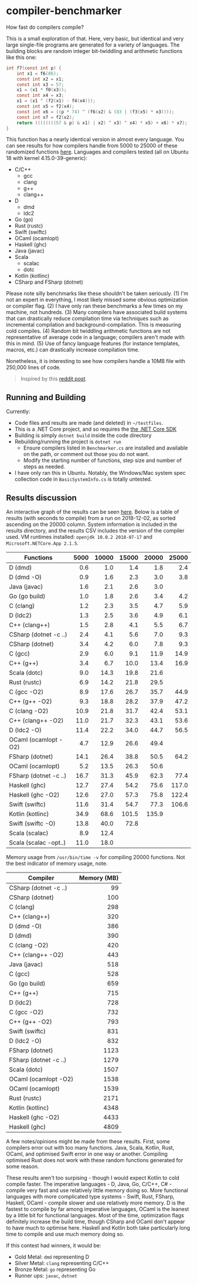 # compiler-benchmarker

How fast do compilers compile?

This is a small exploration of that. Here, very basic, but identical and very large single-file programs are generated for a variety of languages. The building blocks are random integer  bit-twiddling and arithmetic functions like this one:

```C
int f7(const int p) {
    int x1 = f6(86);
    const int x2 = x1;
    const int x3 = 57;
    x1 = (x1 * f0(x3));
    const int x4 = x3;
    x1 = (x1 ^ (f2(x1) - f4(x4)));
    const int x5 = f2(x4);
    const int x6 = ((p * 74) ^ (f6(x2) & (83 | (f3(x5) * x3))));
    const int x7 = f2(x2);
    return ((((((((57 & p) & x1) | x2) ^ x3) ^ x4) * x5) + x6) * x7);
}
```

This function has a nearly identical version in almost every language. You can see results for how compilers handle from 5000 to 25000 of these randomized functions [here](https://ajdust.github.io/compiler-benchmarker/). Languages and compilers tested (all on Ubuntu 18 with kernel 4.15.0-39-generic):

- C/C++
  - gcc
  - clang
  - g++
  - clang++
- D
  - dmd
  - ldc2
- Go (go)
- Rust (rustc)
- Swift (swiftc)
- OCaml (ocamlopt)
- Haskell (ghc)
- Java (javac)
- Scala
  - scalac
  - dotc
- Kotlin (kotlinc)
- CSharp and FSharp (dotnet)

Please note silly benchmarks like these shouldn't be taken seriously. (1) I'm not an expert in everything, I most likely missed some obvious optimization or compiler flag. (2) I have only ran these benchmarks a few times on my machine, not hundreds. (3) Many compilers have associated build systems that can drastically reduce compilation time via techniques such as incremental compilation and background-compilation. This is measuring cold compiles. (4) Random bit twiddling arithmetic functions are not representative of average code in a language; compilers aren't made with this in mind. (5) Use of fancy language features (for instance templates, macros, etc.) can drastically increase compilation time.

Nonetheless, it is interesting to see how compilers handle a 10MB file with 250,000 lines of code.

> Inspired by this [reddit post](https://www.reddit.com/r/rust/comments/55k577/rust_compilation_times_compared_to_c_d_go_pascal).

## Running and Building

Currently:
- Code files and results are made (and deleted) in `~/testfiles`.
- This is a .NET Core project, and so requires the [the .NET Core SDK](https://dotnet.microsoft.com/download)
- Building is simply `dotnet build` inside the code directory
- Rebuilding/running the project is `dotnet run`
    - Ensure compilers listed in `Benchmarker.cs` are installed and available on the path, or comment out those you do not want.
    - Modify the starting number of functions, step size and number of steps as needed.
- I have only ran this in Ubuntu. Notably, the Windows/Mac system spec collection code in `BasicSystemInfo.cs` is totally untested.

## Results discussion

An interactive graph of the results can be seen [here](https://ajdust.github.io/compiler-benchmarker/). Below is a table of results (with seconds to compile) from a run on 2018-12-02, as sorted ascending on the 20000 column. System information is included in the results directory, and the results CSV includes the version of the compiler used. VM runtimes installed: `openjdk 10.0.2 2018-07-17` and `Microsoft.NETCore.App 2.1.5`.

| Functions | 5000 | 10000 | 15000 | 20000 | 25000 |
| ---       | ---: | ---:  | ---:  | ---:  | ---: |
| D (dmd)               | 0.6  | 1.0  | 1.4  | 1.8  | 2.4 |
| D (dmd -O)            | 0.9  | 1.6  | 2.3  | 3.0  | 3.8 |
| Java (javac)          | 1.6  | 2.1  | 2.6  | 3.0  |     |
| Go (go build)         | 1.0  | 1.8  | 2.6  | 3.4  | 4.2 |
| C (clang)             | 1.2  | 2.3  | 3.5  | 4.7  | 5.9 |
| D (ldc2)              | 1.3  | 2.5  | 3.6  | 4.9  | 6.1 |
| C++ (clang++)         | 1.5  | 2.8  | 4.1  | 5.5  | 6.7 |
| CSharp (dotnet -c ..) | 2.4  | 4.1  | 5.6  | 7.0  | 9.3 |
| CSharp (dotnet)       | 3.4  | 4.2  | 6.0  | 7.8  | 9.3 |
| C (gcc)               | 2.9  | 6.0  | 9.1  | 11.9 | 14.9  |
| C++ (g++)             | 3.4  | 6.7  | 10.0 | 13.4 | 16.9  |
| Scala (dotc)          | 9.0  | 14.3 | 19.8 | 21.6 |       |
| Rust (rustc)          | 6.9  | 14.2 | 21.8 | 29.5 |       |
| C (gcc -O2)           | 8.9  | 17.6 | 26.7 | 35.7 | 44.9  |
| C++ (g++ -O2)         | 9.3  | 18.8 | 28.2 | 37.9 | 47.2  |
| C (clang -O2)         | 10.9 | 21.8 | 31.7 | 42.4 | 53.1  |
| C++ (clang++ -O2)     | 11.0 | 21.7 | 32.3 | 43.1 | 53.6  |
| D (ldc2 -O)           | 11.4 | 22.2 | 34.0 | 44.7 | 56.5  |
| OCaml (ocamlopt -O2)  | 4.7  | 12.9 | 26.6 | 49.4 |       |
| FSharp (dotnet)       | 14.1 | 26.4 | 38.8 | 50.5 | 64.2  |
| OCaml (ocamlopt)      | 5.2  | 13.5 | 26.3 | 50.6 |       |
| FSharp (dotnet -c ..) | 16.7 | 31.3 | 45.9 | 62.3 | 77.4  |
| Haskell (ghc)       | 12.7 | 27.4 | 54.2 | 75.6 | 117.0 |
| Haskell (ghc -O2)   | 12.6 | 27.0 | 57.3 | 75.8 | 122.4 |
| Swift (swiftc)        | 11.6 | 31.4 | 54.7 | 77.3 | 106.6 |
| Kotlin (kotlinc)      | 34.9 | 68.6 | 101.5 | 135.9 |     |
| Swift (swiftc -O)     | 13.8 | 40.0 | 72.8  |       |     |
| Scala (scalac)        | 8.9  | 12.4 |       |       |     |
| Scala (scalac -opt..) | 11.0 | 18.0 |       |       |     |

Memory usage from `/usr/bin/time -v` for compiling 20000 functions. Not the best indicator of memory usage, note.

| Compiler  | Memory (MB) |
| ---       | ---: |
| CSharp (dotnet -c ..) | 99 |
| CSharp (dotnet)       | 100 |
| C (clang)             | 298 |
| C++ (clang++)         | 320 |
| D (dmd -O)            | 386 |
| D (dmd)               | 390 |
| C (clang -O2)         | 420 |
| C++ (clang++ -O2)     | 443 |
| Java (javac)          | 518 |
| C (gcc)               | 528 |
| Go (go build)         | 659 |
| C++ (g++)             | 715 |
| D (ldc2)              | 728 |
| C (gcc -O2)           | 732 |
| C++ (g++ -O2)         | 793 |
| Swift (swiftc)        | 831 |
| D (ldc2 -O)           | 832 |
| FSharp (dotnet)       | 1123 |
| FSharp (dotnet -c ..) | 1279 |
| Scala (dotc)          | 1507 |
| OCaml (ocamlopt -O2)  | 1538 |
| OCaml (ocamlopt)      | 1539 |
| Rust (rustc)          | 2171 |
| Kotlin (kotlinc)      | 4348 |
| Haskell (ghc -O2)   | 4433 |
| Haskell (ghc)       | 4809 |

A few notes/opinions might be made from these results. First, some compilers error out with too many functions. Java, Scala, Kotlin, Rust, OCaml, and optimised Swift error in one way or another. Compiling optimised Rust does not work with these random functions generated for some reason.

These results aren't too surpising - though I would expect Kotlin to cold compile faster. The imperative languages - D, Java, Go, C/C++, C# - compile very fast and use relatively little memory doing so. More functional languages with more complicated type systems - Swift, Rust, FSharp, Haskell, OCaml - compile slower and use relatively more memory. D is the fastest to compile by far among imperative languages, OCaml is the leanest by a little bit for functional languages. Most of the time, optimization flags definitely increase the build time, though CSharp and OCaml don't appear to have much to optimise here. Haskell and Kotlin both take particularly long time to compile and use much memory doing so.

If this contest had winners, it would be:

- Gold Metal: `dmd` representing D
- Silver Metal: `clang` representing C/C++
- Bronze Metal: `go` representing Go
- Runner ups: `javac`, `dotnet`
